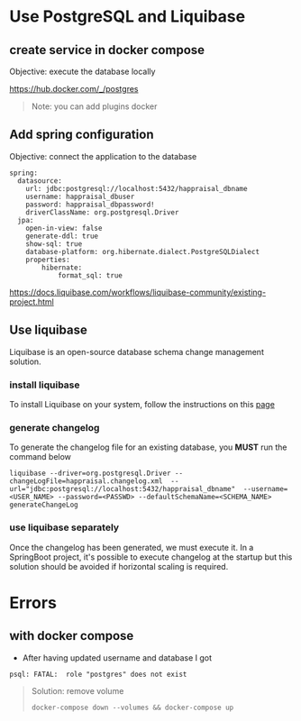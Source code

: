 
# Use PostgreSQL and Liquibase

## create service in docker compose 


Objective:  execute the database locally

https://hub.docker.com/_/postgres

>Note: you can add plugins docker


## Add spring configuration

Objective: connect the application to the database
```
spring:
  datasource:
    url: jdbc:postgresql://localhost:5432/happraisal_dbname
    username: happraisal_dbuser
    password: happraisal_dbpassword!
    driverClassName: org.postgresql.Driver
  jpa:
    open-in-view: false
    generate-ddl: true
    show-sql: true
    database-platform: org.hibernate.dialect.PostgreSQLDialect
    properties:
        hibernate:
            format_sql: true

```


https://docs.liquibase.com/workflows/liquibase-community/existing-project.html
## Use liquibase
Liquibase is an open-source database schema change management solution.

### install liquibase 

To install Liquibase on your system, follow the instructions on this [page ](https://docs.liquibase.com/start/install/home.html)

### generate changelog
To generate the changelog file for an existing database, you **MUST** run the command below

```shell
liquibase --driver=org.postgresql.Driver --changeLogFile=happraisal.changelog.xml  --url="jdbc:postgresql://localhost:5432/happraisal_dbname"  --username=<USER_NAME> --password=<PASSWD> --defaultSchemaName=<SCHEMA_NAME> generateChangeLog   
````

### use liquibase separately
Once the changelog has been generated, we must execute it.
In a SpringBoot project, it's possible to execute changelog at the startup but this solution should be avoided if horizontal scaling is required.

# Errors
## with docker compose

* After having updated username and database I got 

``` shell
psql: FATAL:  role "postgres" does not exist
```

> Solution: remove volume
> 
> ```` shell
> docker-compose down --volumes && docker-compose up
> ````